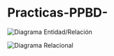 # Practicas-PPBD-

![Diagrama Entidad/Relación](file:///home/viviana/Im%C3%A1genes/Captura%20de%20pantalla%20de%202025-07-29%2018-44-47.png)

![Diagrama Relacional]()
